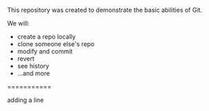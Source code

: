 This repository was created to demonstrate the basic abilities of Git.

We will:

- create a repo locally
- clone someone else's repo
- modify and commit
- revert
- see history
- ...and more

===========

adding a line

